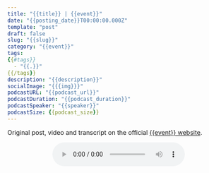 ```yaml
---
title: "{{title}} | {{event}}"
date: "{{posting_date}}T00:00:00.000Z"
template: "post"
draft: false
slug: "{{slug}}"
category: "{{event}}"
tags:
{{#tags}}
  - "{{.}}"
{{/tags}}
description: "{{description}}"
socialImage: "{{{img}}}"
podcastURL: "{{podcast_url}}"
podcastDuration: "{{podcast_duration}}"
podcastSpeaker: "{{speaker}}"
podcastSize: {{podcast_size}}
---
```


Original post, video and transcript on the official [{{event}} website]({{{source}}}).

<!-- End of podcast preview -->

<div style="text-align: center">
	<audio controls="controls">
		<source type="audio/mp3" src="{{{podcast_url}}}"></source>
		<p>Your browser does not support the audio element.</p>
	</audio>
</div>